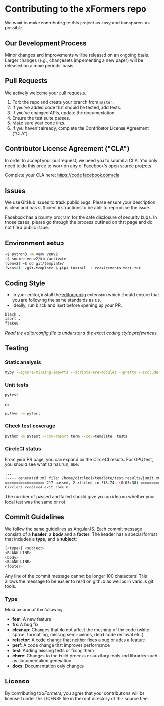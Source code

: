 # Contributing to the xFormers repo

We want to make contributing to this project as easy and transparent as
possible.

## Our Development Process

Minor changes and improvements will be released on an ongoing basis. Larger
changes (e.g., changesets implementing a new paper) will be released on a
more periodic basis.

## Pull Requests

We actively welcome your pull requests.

1. Fork the repo and create your branch from `master`.
2. If you've added code that should be tested, add tests.
3. If you've changed APIs, update the documentation.
4. Ensure the test suite passes.
5. Make sure your code lints.
6. If you haven't already, complete the Contributor License Agreement ("CLA").

## Contributor License Agreement ("CLA")

In order to accept your pull request, we need you to submit a CLA. You only need
to do this once to work on any of Facebook's open source projects.

Complete your CLA here: <https://code.facebook.com/cla>

## Issues

We use GitHub issues to track public bugs. Please ensure your description is
clear and has sufficient instructions to be able to reproduce the issue.

Facebook has a [bounty program](https://www.facebook.com/whitehat/) for the safe
disclosure of security bugs. In those cases, please go through the process
outlined on that page and do not file a public issue.

## Environment setup

```bash
~$ python3 -m venv venv2
~$ source venv2/bin/activate
(venv2) ~$ cd git/template/
(venv2) ~/git/template $ pip3 install -r requirements-test.txt
```

## Coding Style

* In your editor, install the [editorconfig](https://editorconfig.org/) extension
  which should ensure that you are following the same standards as us.
* Ideally, run black and isort before opening up your PR.

```bash
black .
isort .
flake8
```

_Read the [editorconfig](.editorconfig) file to understand the exact coding style preferences._

## Testing

### Static analysis

```bash
mypy --ignore-missing-imports --scripts-are-modules --pretty --exclude stubs/ .
```

### Unit tests

```bash
pytest
```

or

``` bash
python -m pytest
```

### Check test coverage

``` bash
python -m pytest --cov-report term --cov=template  tests
```

### CircleCI status

From your PR page, you can expand on the CircleCI results. For GPU test, you should see
what CI has run, like:

``` bash
...
----- generated xml file: /home/circleci/template/test-results/junit.xml ------
================== 217 passed, 2 xfailed in 218.74s (0:03:38) ==================
CircleCI received exit code 0
```

The number of passed and failed should give you an idea on whether your local
test was the same or not.

## Commit Guidelines

We follow the same guidelines as AngularJS. Each commit message consists of a **header**,
a **body** and a **footer**.  The header has a special format that includes a **type**,
and a **subject**:

```bash
[<type>] <subject>
<BLANK LINE>
<body>
<BLANK LINE>
<footer>
```

Any line of the commit message cannot be longer 100 characters! This allows the message to be easier
to read on github as well as in various git tools.

### Type

Must be one of the following:

* **feat**: A new feature
* **fix**: A bug fix
* **cleanup**: Changes that do not affect the meaning of the code (white-space, formatting, missing
  semi-colons, dead code removal etc.)
* **refactor**: A code change that neither fixes a bug or adds a feature
* **perf**: A code change that improves performance
* **test**: Adding missing tests or fixing them
* **chore**: Changes to the build process or auxiliary tools and libraries such as documentation
generation
* **docs**: Documentation only changes

## License

By contributing to *xFormers*, you agree that your contributions will be licensed
under the LICENSE file in the root directory of this source tree.
